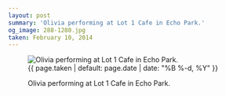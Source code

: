 ```yaml
---
layout: post
summary: 'Olivia performing at Lot 1 Cafe in Echo Park.'
og_image: 288-1280.jpg
taken: February 10, 2014
---
```


<figure class="post" data-src="{{ site.assets_url }}/{{ page.og_image }}">
<img alt="Olivia performing at Lot 1 Cafe in Echo Park." sizes="(min-width: 700px) 50vw, calc(100vw - 2rem)" src="{{ site.assets_url }}/288-640.jpg" srcset="{{ site.assets_url }}/288-1280.jpg 1280w, {{ site.assets_url }}/288-960.jpg 960w, {{ site.assets_url }}/288-640.jpg 640w, {{ site.assets_url }}/288-320.jpg 320w"/>
<figcaption>
<time>{{ page.taken | default: page.date | date: "%B %-d, %Y" }}</time>
<p>Olivia performing at Lot 1 Cafe in Echo Park.</p>
</figcaption>
</figure>
